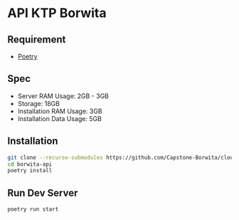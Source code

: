 # API KTP Borwita

## Requirement

- [Poetry](https://python-poetry.org/docs/#installation)

## Spec

- Server RAM Usage: 2GB - 3GB
- Storage: 18GB
- Installation RAM Usage: 3GB
- Installation Data Usage: 5GB

## Installation

```sh
git clone --recurse-submodules https://github.com/Capstone-Borwita/cloud-computing-path borwita-api
cd borwita-api
poetry install
```

## Run Dev Server

```sh
poetry run start
```

